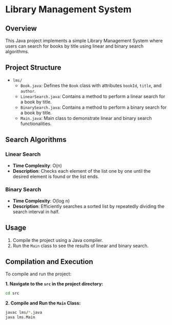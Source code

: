 # Library Management System

## Overview
This Java project implements a simple Library Management System where users can search for books by title using linear and binary search algorithms.

## Project Structure
- `lms/`
  - `Book.java`: Defines the `Book` class with attributes `bookId`, `title`, and `author`.
  - `LinearSearch.java`: Contains a method to perform a linear search for a book by title.
  - `BinarySearch.java`: Contains a method to perform a binary search for a book by title.
  - `Main.java`: Main class to demonstrate linear and binary search functionalities.

## Search Algorithms

### Linear Search
- **Time Complexity**: O(n)
- **Description**: Checks each element of the list one by one until the desired element is found or the list ends.

### Binary Search
- **Time Complexity**: O(log n)
- **Description**: Efficiently searches a sorted list by repeatedly dividing the search interval in half.

## Usage
1. Compile the project using a Java compiler.
2. Run the `Main` class to see the results of linear and binary search.

## Compilation and Execution
To compile and run the project:

**1. Navigate to the `src` in the project directory:**
```sh
cd src
```
**2. Compile and Run the `Main` Class:**
```sh
javac lms/*.java
java lms.Main
```